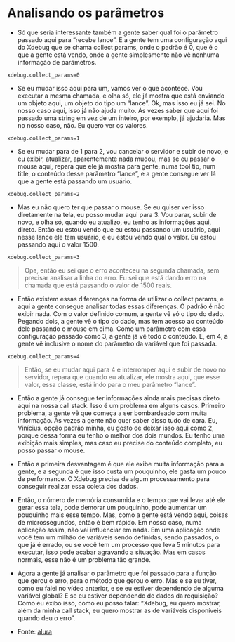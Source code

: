 # Analisando os parâmetros

- Só que seria interessante também a gente saber qual foi o parâmetro passado aqui para “recebe lance”. E a gente tem uma configuração aqui do Xdebug que se chama collect params, onde o padrão é 0, que é o que a gente está vendo, onde a gente simplesmente não vê nenhuma informação de parâmetros.
```
xdebug.collect_params=0
```

- Se eu mudar isso aqui para um, vamos ver o que acontece. Vou executar a mesma chamada, e olha só, ele já mostra que está enviando um objeto aqui, um objeto do tipo um “lance”. Ok, mas isso eu já sei. No nosso caso aqui, isso já não ajuda muito. Às vezes saber que aqui foi passado uma string em vez de um inteiro, por exemplo, já ajudaria. Mas no nosso caso, não. Eu quero ver os valores.
```
xdebug.collect_params=1
```

- Se eu mudar para de 1 para 2, vou cancelar o servidor e subir de novo, e eu exibir, atualizar, aparentemente nada mudou, mas se eu passar o mouse aqui, repara que ele já mostra para gente, numa tool tip, num title, o conteúdo desse parâmetro “lance”, e a gente consegue ver lá que a gente está passando um usuário.
```
xdebug.collect_params=2
```

- Mas eu não quero ter que passar o mouse. Se eu quiser ver isso diretamente na tela, eu posso mudar aqui para 3. Vou parar, subir de novo, e olha só, quando eu atualizo, eu tenho as informações aqui, direto. Então eu estou vendo que eu estou passando um usuário, aqui nesse lance ele tem usuário, e eu estou vendo qual o valor. Eu estou passando aqui o valor 1500.
```
xdebug.collect_params=3
```

> Opa, então eu sei que o erro aconteceu na segunda chamada, sem precisar analisar a linha do erro. Eu sei que está dando erro na chamada que está passando o valor de 1500 reais.

- Então existem essas diferenças na forma de utilizar o collect params, e aqui a gente consegue analisar todas essas diferenças. O padrão é não exibir nada. Com o valor definido comum, a gente vê só o tipo do dado. Pegando dois, a gente vê o tipo do dado, mas tem acesso ao conteúdo dele passando o mouse em cima. Como um parâmetro com essa configuração passado como 3, a gente já vê todo o conteúdo. E, em 4, a gente vê inclusive o nome do parâmetro da variável que foi passada.
```
xdebug.collect_params=4
```
> Então, se eu mudar aqui para 4 e interromper aqui e subir de novo no servidor, repara que quando eu atualizar, ele mostra aqui, que esse valor, essa classe, está indo para o meu parâmetro “lance”.

- Então a gente já consegue ter informações ainda mais precisas direto aqui na nossa call stack. Isso é um problema em alguns casos. Primeiro problema, a gente vê que começa a ser bombardeado com muita informação. Às vezes a gente não quer saber disso tudo de cara. Eu, Vinícius, opção padrão minha, eu gosto de deixar isso aqui como 2, porque dessa forma eu tenho o melhor dos dois mundos. Eu tenho uma exibição mais simples, mas caso eu precise do conteúdo completo, eu posso passar o mouse.

- Então a primeira desvantagem é que ele exibe muita informação para a gente, e a segunda é que isso custa um pouquinho, ele gasta um pouco de performance. O Xdebug precisa de algum processamento para conseguir realizar essa coleta dos dados.

- Então, o número de memória consumida e o tempo que vai levar até ele gerar essa tela, pode demorar um pouquinho, pode aumentar um pouquinho mais esse tempo. Mas, como a gente está vendo aqui, coisas de microssegundos, então é bem rápido. Em nosso caso, numa aplicação assim, não vai influenciar em nada. Em uma aplicação onde você tem um milhão de variáveis sendo definidas, sendo passados, o que já é errado, ou se você tem um processo que leva 5 minutos para executar, isso pode acabar agravando a situação. Mas em casos normais, esse não é um problema tão grande.

- Agora a gente já analisar o parâmetro que foi passado para a função que gerou o erro, para o método que gerou o erro. Mas e se eu tiver, como eu falei no vídeo anterior, e se eu estiver dependendo de alguma variável global? E se eu estiver dependendo de dados da requisição? Como eu exibo isso, como eu posso falar: “Xdebug, eu quero mostrar, além da minha call stack, eu quero mostrar as de variáveis disponíveis quando deu o erro”. 

- Fonte: [alura](https://cursos.alura.com.br/course/php-xdebug-profiling/task/64538)
